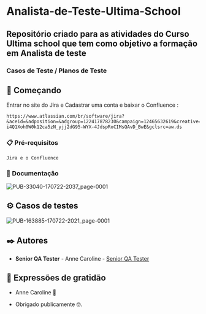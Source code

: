 # Analista-de-Teste-Ultima-School


## Repositório criado para as atividades  do Curso Ultima school que tem como objetivo a formação em Analista de teste 
### Casos de Teste / Planos de Teste

## 🚀 Começando
 
 Entrar no site do Jira e Cadastrar uma conta e baixar o Confluence :
 <br>
 ```
 https://www.atlassian.com/br/software/jira?&aceid=&adposition=&adgroup=122417878230&campaign=12465632619&creative=502390396954&device=c&keyword=jira&matchtype=e&network=g&placement=&ds_kids=p61643715359&ds_e=GOOGLE&ds_eid=700000001550060&ds_e1=GOOGLE&gclid=CjwKCAjw5s6WBhA4EiwACGncZUT5GkaY5cegEUi-i4Q1Xoh0W0k12ca5zN_yjj2dG95-WYX-4JdspRoCIMsQAvD_BwE&gclsrc=aw.ds
```
### 📋 Pré-requisitos

```
Jira e o Confluence
```

### 🔧 Documentação 

![PUB-33040-170722-2037_page-0001](https://user-images.githubusercontent.com/91226847/179424188-dec6fe08-62fc-4d69-abab-a8d6860a7809.jpg)

## ⚙️ Casos de testes
![PUB-163885-170722-2021_page-0001](https://user-images.githubusercontent.com/91226847/179424222-579b4d77-8acf-4221-80ff-eeb22d5a67b8.jpg)

## ✒️ Autores


* **Senior QA Tester** - Anne Caroline - [Senior QA Tester](https://github.com/carolsprak/publicazo)

## 🎁 Expressões de gratidão

* Anne Caroline 📢

* Obrigado publicamente 🤓.



